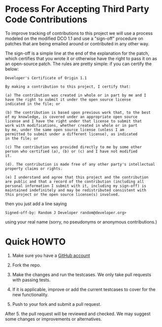 # Process For Accepting Third Party Code Contributions

To improve tracking of contributions to this project we will use a process
modeled on the modified DCO 1.1 and use a "sign-off" procedure on patches that
are being emailed around or contributed in any other way.

The sign-off is a simple line at the end of the explanation for the patch, which
certifies that you wrote it or otherwise have the right to pass it on as an
open-source patch.  The rules are pretty simple: if you can certify the below:

	Developer's Certificate of Origin 1.1

	By making a contribution to this project, I certify that:

	(a) The contribution was created in whole or in part by me and I
	have the right to submit it under the open source license
	indicated in the file; or

	(b) The contribution is based upon previous work that, to the best
	of my knowledge, is covered under an appropriate open source
	license and I have the right under that license to submit that
	work with modifications, whether created in whole or in part
	by me, under the same open source license (unless I am
	permitted to submit under a different license), as indicated
	in the file; or

	(c) The contribution was provided directly to me by some other
	person who certified (a), (b) or (c) and I have not modified
	it.

	(d). The contribution is made free of any other party's intellectual
	property claims or rights.

	(e) I understand and agree that this project and the contribution
	are public and that a record of the contribution (including all
	personal information I submit with it, including my sign-off) is
	maintained indefinitely and may be redistributed consistent with
	this project or the open source license(s) involved.
	
then you just add a line saying

	Signed-off-by: Random J Developer random@developer.org>

using your real name (sorry, no pseudonyms or anonymous contributions.)

# Quick HOWTO

1. Make sure you have a [GitHub account](https://github.com/signup/free)

2. Fork the repo.

3. Make the changes and run the testcases. We only take pull requests with
passing tests.

4. If it is applicable, improve or add the current testcases to cover for the
new functionality.

5. Push to your fork and submit a pull request.

After 5. the pull request will be reviewed and checked.  We may suggest some
changes or improvements or alternatives.
